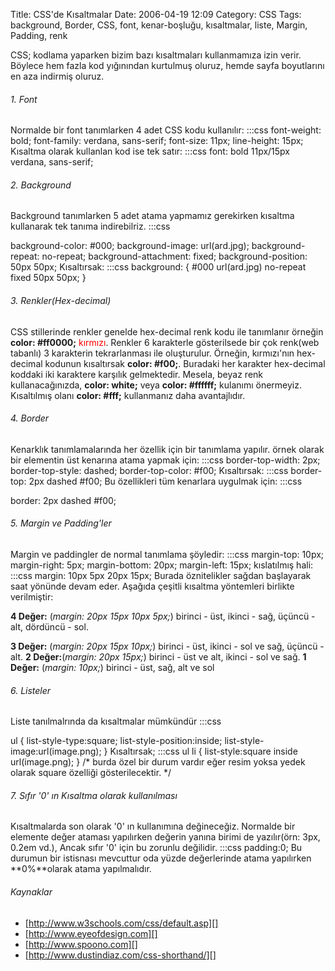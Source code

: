 Title: CSS&#039;de Kısaltmalar
Date: 2006-04-19 12:09
Category: CSS
Tags: background, Border, CSS, font, kenar-boşluğu, kısaltmalar, liste, Margin, Padding, renk

CSS; kodlama yaparken bizim bazı kısaltmaları kullanmamıza izin verir.
Böylece hem fazla kod yığınından kurtulmuş oluruz, hemde sayfa
boyutlarını en aza indirmiş oluruz.<!--more-->

###### 1. Font

Normalde bir font tanımlarken 4 adet CSS kodu kullanılır: 	:::css
	 font-weight: bold; font-family: verdana, sans-serif;
font-size: 11px; line-height: 15px; Kısaltma olarak
kullanlan kod ise tek satır: 	:::css
	 font: bold
11px/15px verdana, sans-serif; 

###### 2. Background

Background tanımlarken 5 adet atama yapmamız gerekirken kısaltma
kullanarak tek tanıma indirebilriz. 	:::css
	
background-color: #000; background-image: url(ard.jpg);
background-repeat: no-repeat; background-attachment: fixed;
background-position: 50px 50px;  Kısaltırsak: 	:::css
	 background: { #000 url(ard.jpg) no-repeat fixed 50px
50px; } 

###### 3. Renkler(Hex-decimal)

CSS stillerinde renkler genelde hex-decimal renk kodu ile tanımlanır
örneğin **color: #ff0000;**
<span style="color: #ff0000">kırmızı</span>. Renkler 6 karakterle
gösterilsede bir çok renk(web tabanlı) 3 karakterin tekrarlanması ile
oluşturulur. Örneğin, kırmızı'nın hex-decimal kodunun kısaltırsak
**color: #f00;**. Buradaki her karakter hex-decimal koddaki iki
karaktere karşılık gelmektedir. Mesela, beyaz renk kullanacağınızda,
**color: white;** veya **color: #ffffff;** kulanımı önermeyiz.
Kısaltılmış olanı **color: #fff;** kullanmanız daha avantajlıdır.

###### 4. Border

Kenarklık tanımlamalarında her özellik için bir tanımlama yapılır. örnek
olarak bir elementin üst kenarına atama yapmak için: 	:::css
	 border-top-width: 2px; border-top-style: dashed;
border-top-color: #f00;  Kısaltırsak: 	:::css
	 border-top: 2px dashed #f00;  Bu
özellikleri tüm kenarlara uygulmak için: 	:::css
	
border: 2px dashed #f00; 

###### 5. Margin ve Padding'ler

Margin ve paddingler de normal tanımlama şöyledir: 	:::css
	 margin-top: 10px; margin-right: 5px; margin-bottom:
20px; margin-left: 15px; kıslatılmış hali: 	:::css
	margin: 10px 5px 20px 15px; Burada
öznitelikler sağdan başlayarak saat yönünde devam eder. Aşağıda çeşitli
kısaltma yöntemleri birlikte verilmiştir:

**4 Değer:** (*margin: 20px 15px 10px 5px;*) birinci - üst, ikinci -
sağ, üçüncü - alt, dördüncü - sol.

**3 Değer:** (*margin: 20px 15px 10px;*) birinci - üst, ikinci - sol ve
sağ, üçüncü - alt. **2 Değer:**(*margin: 20px 15px;*) birinci - üst ve
alt, ikinci - sol ve sağ. **1 Değer:** (*margin: 10px;*) birinci - üst,
sağ, alt ve sol

###### 6. Listeler

Liste tanılmalrında da kısaltmalar mümkündür 	:::css
	
ul { list-style-type:square; list-style-position:inside;
list-style-image:url(image.png); }  Kısaltırsak;
	:::css
	 ul li { list-style:square inside
url(image.png); } /* burda özel bir durum vardır eğer resim yoksa yedek
olarak square özelliği gösterilecektir. */ 

###### 7. Sıfır '0' ın Kısaltma olarak kullanılması

Kısaltmalarda son olarak '0' ın kullanımına değineceğiz. Normalde bir
elemente değer ataması yapılırken değerin yanına birimi de yazılır(örn:
3px, 0.2em vd.), Ancak sıfır '0' için bu zorunlu değilidir. 	:::css
	padding:0; Bu durumun bir istisnası
mevcuttur oda yüzde değerlerinde atama yapılırken **0%**olarak atama
yapılmalıdır.

###### Kaynaklar

-   [http://www.w3schools.com/css/default.asp][]
-   [http://www.eyeofdesign.com][]
-   [http://www.spoono.com][]
-   [http://www.dustindiaz.com/css-shorthand/][]

</p>

  [http://www.w3schools.com/css/default.asp]: http://www.w3schools.com/css/default.asp
  [http://www.eyeofdesign.com]: http://www.eyeofdesign.com/css/background.php
  [http://www.spoono.com]: http://www.spoono.com/csst/tutorials/tutorial.php?id=5
  [http://www.dustindiaz.com/css-shorthand/]: http://www.dustindiaz.com/css-shorthand/
